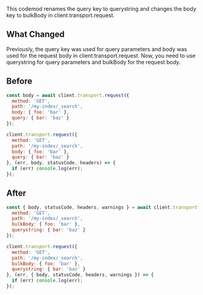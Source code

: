 This codemod renames the query key to querystring and changes the body key to bulkBody in client.transport.request.


## What Changed

Previously, the query key was used for query parameters and body was used for the request body in client.transport.request. Now, you need to use querystring for query parameters and bulkBody for the request body.

## Before

```jsx
const body = await client.transport.request({
  method: 'GET',
  path: '/my-index/_search',
  body: { foo: 'bar' },
  query: { bar: 'baz' }
});

client.transport.request({
  method: 'GET',
  path: '/my-index/_search',
  body: { foo: 'bar' },
  query: { bar: 'baz' }
}, (err, body, statusCode, headers) => {
  if (err) console.log(err);
});
```

## After

```jsx
const { body, statusCode, headers, warnings } = await client.transport.request({
  method: 'GET',
  path: '/my-index/_search',
  bulkBody: { foo: 'bar' },
  querystring: { bar: 'baz' }
});

client.transport.request({
  method: 'GET',
  path: '/my-index/_search',
  bulkBody: { foo: 'bar' },
  querystring: { bar: 'baz' }
}, (err, { body, statusCode, headers, warnings }) => {
  if (err) console.log(err);
});
```

